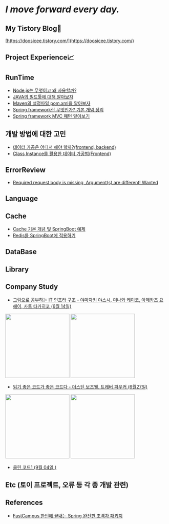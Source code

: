 # _I move forward every day._

## My Tistory Blog🌿
[https://doosicee.tistory.com/](https://doosicee.tistory.com/)

## Project Experience📈


## RunTime
* [Node.js는 무엇이고 왜 사용할까?](https://doosicee.tistory.com/entry/NodeJS-%EB%AC%B4%EC%97%87%EC%9D%B4%EA%B3%A0-%EC%99%9C%EC%82%AC%EC%9A%A9%ED%95%A0%EA%B9%8C)<br>
* [JAVA의 빌드툴에 대해 알아보자](https://doosicee.tistory.com/entry/JAVA%EC%9D%98-%EB%B9%8C%EB%93%9C%ED%88%B4%EC%97%90-%EB%8C%80%ED%95%B4-%EC%95%8C%EC%95%84%EB%B3%B4%EC%9E%90)<br>
* [Maven의 설정파일 pom.xml을 알아보자](https://doosicee.tistory.com/entry/Maven%EC%9D%98-%EC%84%A4%EC%A0%95%ED%8C%8C%EC%9D%BC-Pomxml%EC%9D%84-%EC%95%8C%EC%95%84%EB%B3%B4%EC%9E%90)<br>
* [Spring framework란 무엇인가? 기본 개념 정리](https://doosicee.tistory.com/entry/Spring-framework%EB%9E%80)<br>
* [Spring framework MVC 패턴 알아보기](https://doosicee.tistory.com/entry/Spring-framework-MVC-%ED%8C%A8%ED%84%B4)<br>

## 개발 방법에 대한 고민
* [데이터 가공은 어디서 해야 할까?(frontend, backend)](https://doosicee.tistory.com/entry/%EB%8D%B0%EC%9D%B4%ED%84%B0-%EA%B0%80%EA%B3%B5%EC%9D%80-%EC%96%B4%EB%94%94%EC%84%9C-%ED%95%B4%EC%95%BC-%ED%95%A0%EA%B9%8Cfrontend-backend) <br>
* [Class Instance를 활용한 데이터 가공법(Frontend)](https://doosicee.tistory.com/entry/Class-Instance%EB%A5%BC-%ED%99%9C%EC%9A%A9%ED%95%9C-%EB%8D%B0%EC%9D%B4%ED%84%B0-%EA%B0%80%EA%B3%B5Frontend)

## ErrorReview
* [Required request body is missing, Argument(s) are different! Wanted](https://doosicee.tistory.com/entry/SpringBoot-TestCode-Error-%EC%A0%95%EB%A6%AC)<br>


## Language


## Cache
* [Cache 기본 개념 및 SpringBoot 예제](https://doosicee.tistory.com/entry/Cache%EC%99%80-SpringBoot-Redis)<br>
* [Redis를 SpringBoot에 적용하기](https://doosicee.tistory.com/entry/Redis%EB%A5%BC-SpringBoot%EC%97%90-%EC%A0%81%EC%9A%A9%ED%95%98%EA%B8%B0)<br>

## DataBase


## Library



## Company Study
* [그림으로 공부하는 IT 인프라 구조 - 야마자키 야스시, 미나와 케이코, 아제카츠 요헤이, 사토 타카히코 (6월 14일)](https://doosicee.tistory.com/entry/%EA%B7%B8%EB%A6%BC%EC%9C%BC%EB%A1%9C-%EA%B3%B5%EB%B6%80%ED%95%98%EB%8A%94-IT-%EC%9D%B8%ED%94%84%EB%9D%BC-%EA%B5%AC%EC%A1%B0%EC%A0%95%EB%A6%AC)<br>
<p>
  <img src="https://user-images.githubusercontent.com/82255957/174920350-f5ee5b7f-4cac-4af4-8dc8-4f2168c4294b.png" width="200" height="200"/>
  <img src="https://user-images.githubusercontent.com/82255957/174920400-e933691a-7cda-4015-afbf-3dc55ce45302.png" width="200" height="200"/>
</p>

* [읽기 좋은 코드가 좋은 코드다 - 더스틴 보즈웰, 트레버 파우커 (6월27일)](https://doosicee.tistory.com/entry/%EC%9D%BD%EA%B8%B0-%EC%A2%8B%EC%9D%80-%EC%BD%94%EB%93%9C%EA%B0%80-%EC%A2%8B%EC%9D%80-%EC%BD%94%EB%93%9C%EB%8B%A4)<br>
<p>
<img src="https://user-images.githubusercontent.com/82255957/176163242-2cb6e3d5-af7a-408a-be48-35ad6c289575.jpg" width="200" height="200"/>
<img src="https://user-images.githubusercontent.com/82255957/176163341-8ef8f439-6954-4a50-ad24-12348fe2a646.png" width="200" height="200"/>
</p>

* [클린 코드1 (9월 04일 )](https://doosicee.tistory.com/entry/%ED%81%B4%EB%A6%B0%EC%BD%94%EB%93%9C-1)

## Etc (토이 프로젝트, 오류 등 각 종 개발 관련)



## References
* [FastCampus 한번에 끝내는 Spring 완전판 초격차 패키지](https://fastcampus.co.kr/dev_online_spring)

